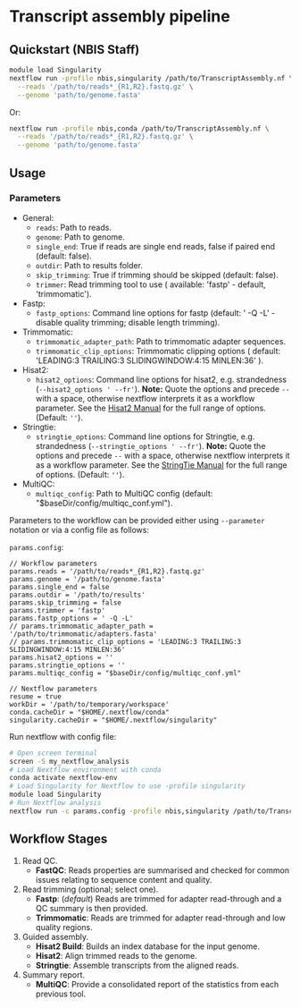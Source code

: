 # Transcript assembly pipeline

## Quickstart (NBIS Staff)

```bash
module load Singularity
nextflow run -profile nbis,singularity /path/to/TranscriptAssembly.nf \
  --reads '/path/to/reads*_{R1,R2}.fastq.gz' \
  --genome 'path/to/genome.fasta'
```

Or:
```bash
nextflow run -profile nbis,conda /path/to/TranscriptAssembly.nf \
  --reads '/path/to/reads*_{R1,R2}.fastq.gz' \
  --genome 'path/to/genome.fasta'
```

## Usage

### Parameters

- General:
    * `reads`: Path to reads.
    * `genome`: Path to genome.
    * `single_end`: True if reads are single end reads, false if paired end (default: false).
    * `outdir`: Path to results folder.
    * `skip_trimming`: True if trimming should be skipped (default: false).
    * `trimmer`: Read trimming tool to use ( available: 'fastp' - default, 'trimmomatic').
- Fastp:
    * `fastp_options`: Command line options for fastp (default: ' -Q -L' - disable quality trimming; disable length trimming).
- Trimmomatic:
    * `trimmomatic_adapter_path`: Path to trimmomatic adapter sequences.
    * `trimmomatic_clip_options`: Trimmomatic clipping options ( default: 'LEADING:3 TRAILING:3 SLIDINGWINDOW:4:15 MINLEN:36' ).
- Hisat2:
    * `hisat2_options`: Command line options for hisat2, e.g. strandedness (`--hisat2_options ' --fr'`). **Note:** Quote the options and precede `--` with a space, otherwise nextflow interprets it as a workflow parameter. See the [Hisat2 Manual](http://daehwankimlab.github.io/hisat2/manual/) for the full range of options. (Default: `''`).
- Stringtie:
    * `stringtie_options`: Command line options for Stringtie, e.g. strandedness (`--stringtie_options ' --fr'`). **Note:** Quote the options and precede `--` with a space, otherwise nextflow interprets it as a workflow parameter. See the [StringTie Manual](http://ccb.jhu.edu/software/stringtie/index.shtml?t=manual) for the full range of options. (Default: `''`).
- MultiQC:
    * `multiqc_config`: Path to MultiQC config (default: "$baseDir/config/multiqc_conf.yml").


Parameters to the workflow can be provided either using `--parameter` notation or via a config file as follows:

`params.config`:
```
// Workflow parameters
params.reads = '/path/to/reads*_{R1,R2}.fastq.gz'
params.genome = '/path/to/genome.fasta'
params.single_end = false
params.outdir = '/path/to/results'
params.skip_trimming = false
params.trimmer = 'fastp'
params.fastp_options = ' -Q -L'
// params.trimmomatic_adapter_path = '/path/to/trimmomatic/adapters.fasta'
// params.trimmomatic_clip_options = 'LEADING:3 TRAILING:3 SLIDINGWINDOW:4:15 MINLEN:36'
params.hisat2_options = ''
params.stringtie_options = ''
params.multiqc_config = "$baseDir/config/multiqc_conf.yml"

// Nextflow parameters
resume = true
workDir = '/path/to/temporary/workspace'
conda.cacheDir = "$HOME/.nextflow/conda"
singularity.cacheDir = "$HOME/.nextflow/singularity"
```

Run nextflow with config file:
```bash
# Open screen terminal
screen -S my_nextflow_analysis
# Load Nextflow environment with conda
conda activate nextflow-env
# Load Singularity for Nextflow to use -profile singularity
module load Singularity
# Run Nextflow analysis
nextflow run -c params.config -profile nbis,singularity /path/to/TranscriptAssembly.nf
```

## Workflow Stages

1. Read QC.
    * **FastQC**: Reads properties are summarised and checked for common issues relating to sequence content and quality.
2. Read trimming (optional; select one).
    * **Fastp**: (*default*) Reads are trimmed for adapter read-through and a QC summary is then provided.
    * **Trimmomatic**: Reads are trimmed for adapter read-through and low quality regions.
3. Guided assembly.
    * **Hisat2 Build**: Builds an index database for the input genome.
    * **Hisat2**: Align trimmed reads to the genome.
    * **Stringtie**: Assemble transcripts from the aligned reads.
4. Summary report.
    * **MultiQC**: Provide a consolidated report of the statistics from each previous tool.
